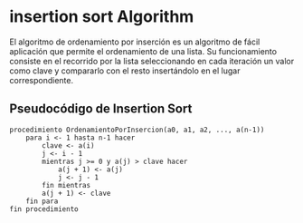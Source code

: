 # insertion sort Algorithm

El algoritmo de ordenamiento por inserción es un algoritmo de fácil aplicación que permite el ordenamiento de una lista.
Su funcionamiento consiste en el recorrido por la lista seleccionando en cada iteración un valor como clave y compararlo con el resto insertándolo en el lugar correspondiente.

## Pseudocódigo de Insertion Sort

```plaintext
procedimiento OrdenamientoPorInsercion(a0, a1, a2, ..., a(n-1))
    para i <- 1 hasta n-1 hacer
        clave <- a(i)
        j <- i - 1
        mientras j >= 0 y a(j) > clave hacer
            a(j + 1) <- a(j)
            j <- j - 1
        fin mientras
        a(j + 1) <- clave
    fin para
fin procedimiento

```
